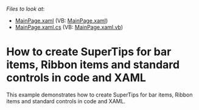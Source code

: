 <!-- default file list -->
*Files to look at*:

* [MainPage.xaml](./CS/SuperTipDemo.SL/MainPage.xaml) (VB: [MainPage.xaml](./VB/SuperTipDemo.SL/MainPage.xaml))
* [MainPage.xaml.cs](./CS/SuperTipDemo.SL/MainPage.xaml.cs) (VB: [MainPage.xaml.vb](./VB/SuperTipDemo.SL/MainPage.xaml.vb))
<!-- default file list end -->
# How to create SuperTips for bar items, Ribbon items and standard controls in code and XAML


<p>This example demonstrates how to create SuperTips for bar items, Ribbon items and standard controls in code and XAML.</p>

<br/>


